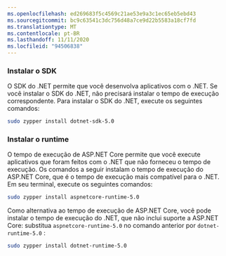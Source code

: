 ```yaml
---
ms.openlocfilehash: ed269683f5c4569c21ae53e9a3c1ec65eb5ebd43
ms.sourcegitcommit: bc9c63541c3dc756d48a7ce9d22b5583a18cf7fd
ms.translationtype: MT
ms.contentlocale: pt-BR
ms.lasthandoff: 11/11/2020
ms.locfileid: "94506838"
---
```


### <a name="install-the-sdk"></a>Instalar o SDK

O SDK do .NET permite que você desenvolva aplicativos com o .NET. Se você instalar o SDK do .NET, não precisará instalar o tempo de execução correspondente. Para instalar o SDK do .NET, execute os seguintes comandos:

```bash
sudo zypper install dotnet-sdk-5.0
```

### <a name="install-the-runtime"></a>Instalar o runtime

O tempo de execução de ASP.NET Core permite que você execute aplicativos que foram feitos com o .NET que não forneceu o tempo de execução. Os comandos a seguir instalam o tempo de execução do ASP.NET Core, que é o tempo de execução mais compatível para o .NET. Em seu terminal, execute os seguintes comandos:

```bash
sudo zypper install aspnetcore-runtime-5.0
```

Como alternativa ao tempo de execução de ASP.NET Core, você pode instalar o tempo de execução do .NET, que não inclui suporte a ASP.NET Core: substitua `aspnetcore-runtime-5.0` no comando anterior por `dotnet-runtime-5.0` :

```bash
sudo zypper install dotnet-runtime-5.0
```
